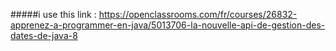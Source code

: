 #####i use this link :
https://openclassrooms.com/fr/courses/26832-apprenez-a-programmer-en-java/5013706-la-nouvelle-api-de-gestion-des-dates-de-java-8
